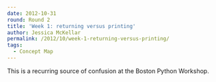 ```yaml
---
date: 2012-10-31
round: Round 2
title: 'Week 1: returning versus printing'
author: Jessica McKellar
permalink: /2012/10/week-1-returning-versus-printing/
tags:
  - Concept Map
---
```

This is a recurring source of confusion at the Boston Python Workshop.
